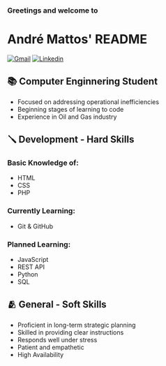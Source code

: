 ### Greetings and welcome to 
# André Mattos' README


[![Gmail](https://img.shields.io/badge/Gmail-EA4335.svg?style=for-the-badge&logo=Gmail&logoColor=white)](mailto:andrefilipe90@gmail.com) [![Linkedin](https://img.shields.io/badge/LinkedIn-0A66C2.svg?style=for-the-badge&logo=LinkedIn&logoColor=white)](https://www.linkedin.com/in/andre-mattos-13a0274b/)


## 📚 Computer Enginnering Student

- Focused on addressing operational inefficiencies
- Beginning stages of learning to code
- Experience in Oil and Gas industry

## 🪛 Development - Hard Skills

### Basic Knowledge of:

- HTML
- CSS
- PHP

### Currently Learning:

- Git & GitHub

### Planned Learning:

- JavaScript
- REST API
- Python
- SQL

## 🫂 General - Soft Skills

- Proficient in long-term strategic planning
- Skilled in providing clear instructions
- Responds well under stress
- Patient and empathetic
- High Availability